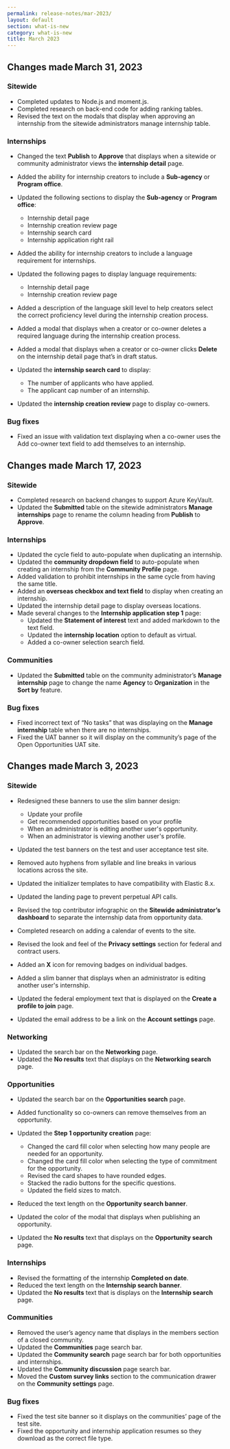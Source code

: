 ```yaml
---
permalink: release-notes/mar-2023/
layout: default
section: what-is-new
category: what-is-new
title: March 2023
---
```


## Changes made March 31, 2023
### Sitewide

* Completed updates to Node.js and moment.js.
* Completed research on back-end code for adding ranking tables.
* Revised the text on the modals that display when approving an internship from the sitewide administrators manage internship table.

### Internships

* Changed the text **Publish** to **Approve** that displays when a sitewide or community administrator views the **internship detail** page. 
* Added the ability for internship creators to include a **Sub-agency** or **Program office**.
* Updated the following sections to display the **Sub-agency** or **Program office**:
  * Internship detail page
  * Internship creation review page
  * Internship search card
  * Internship application right rail

* Added the ability for internship creators to include a language requirement for internships.
* Updated the following pages to display language requirements:
  * Internship detail page
  * Internship creation review page

* Added a description of the language skill level to help creators select the correct proficiency level during the internship creation process.
* Added a modal that displays when a creator or co-owner deletes a required language during the internship creation process.
* Added a modal that displays when a creator or co-owner clicks **Delete** on the internship detail page that’s in draft status.
* Updated the **internship search card** to display:
  * The number of applicants who have applied.
  * The applicant cap number of an internship.

* Updated the **internship creation review** page to display co-owners.

### Bug fixes

* Fixed an issue with validation text displaying when a co-owner uses the Add co-owner text field to add themselves to an internship.

## Changes made March 17, 2023
### Sitewide 

* Completed research on backend changes to support Azure KeyVault.
* Updated the **Submitted** table on the sitewide administrators **Manage internships** page to rename the column heading from **Publish** to **Approve**. 

### Internships 

* Updated the cycle field to auto-populate when duplicating an internship.
* Updated the **community dropdown field** to auto-populate when creating an internship from the **Community Profile** page.
* Added validation to prohibit internships in the same cycle from having the same title.
* Added an **overseas checkbox and text field** to display when creating an internship.
* Updated the internship detail page to display overseas locations.
* Made several changes to the **Internship application step 1** page:
  * Updated the **Statement of interest** text and added markdown to the text field.
  * Updated the **internship location** option to default as virtual.
  * Added a co-owner selection search field. 

### Communities 

* Updated the **Submitted** table on the community administrator’s **Manage internship** page to change the name **Agency** to **Organization** in the **Sort by** feature. 

### Bug fixes 

* Fixed incorrect text of “No tasks” that was displaying on the **Manage internship** table when there are no internships.
* Fixed the UAT banner so it will display on the community’s page of the Open Opportunities UAT site.   

## Changes made March 3, 2023 
### Sitewide 

* Redesigned these banners to use the slim banner design:
  * Update your profile
  * Get recommended opportunities based on your profile
  * When an administrator is editing another user's opportunity.
  * When an administrator is viewing another user's profile. 

* Updated the test banners on the test and user acceptance test site.
* Removed auto hyphens from syllable and line breaks in various locations across the site.
* Updated the initializer templates to have compatibility with Elastic 8.x.
* Updated the landing page to prevent perpetual API calls.
* Revised the top contributor infographic on the **Sitewide administrator’s dashboard** to separate the internship data from opportunity data.
* Completed research on adding a calendar of events to the site.
* Revised the look and feel of the **Privacy settings** section for federal and contract users.
* Added an **X** icon for removing badges on individual badges.
* Added a slim banner that displays when an administrator is editing another user's internship.
* Updated the federal employment text that is displayed on the **Create a profile to join** page.
* Updated the email address to be a link on the **Account settings** page.  

### Networking 

* Updated the search bar on the **Networking** page.
* Updated the **No results** text that displays on the **Networking search** page.   

### Opportunities 

* Updated the search bar on the **Opportunities search** page.
* Added functionality so co-owners can remove themselves from an opportunity.
* Updated the **Step 1 opportunity creation** page:
  * Changed the card fill color when selecting how many people are needed for an opportunity.
  * Changed the card fill color when selecting the type of commitment for the opportunity.
  * Revised the card shapes to have rounded edges.
  * Stacked the radio buttons for the specific questions.
  * Updated the field sizes to match.  

* Reduced the text length on the **Opportunity search banner**.
* Updated the color of the modal that displays when publishing an opportunity.
* Updated the **No results** text that displays on the **Opportunity search** page.  

### Internships 

* Revised the formatting of the internship **Completed on date**.
* Reduced the text length on the **Internship search banner**.
* Updated the **No results** text that is displays on the **Internship search** page.  

### Communities 

* Removed the user’s agency name that displays in the members section of a closed community.
* Updated the **Communities** page search bar.
* Updated the **Community search** page search bar for both opportunities and internships.
* Updated the **Community discussion** page search bar.
* Moved the **Custom survey links** section to the communication drawer on the **Community settings** page.  

### Bug fixes 

* Fixed the test site banner so it displays on the communities’ page of the test site.
* Fixed the opportunity and internship application resumes so they download as the correct file type. 
